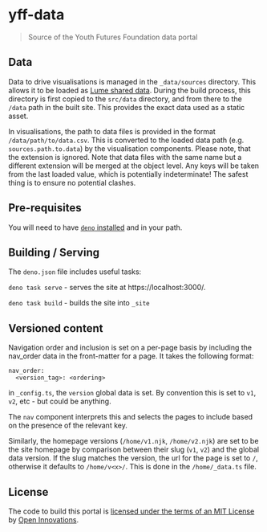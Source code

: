 # yff-data

> Source of the Youth Futures Foundation data portal

## Data

Data to drive visualisations is managed in the `_data/sources` directory.
This allows it to be loaded as [Lume shared data](https://lume.land/docs/creating-pages/shared-data/).
During the build process, this directory is first copied to the `src/data` directory, and from there
to the `/data` path in the built site. This provides the exact data used as a static asset.

In visualisations, the path to data files is provided in the format `/data/path/to/data.csv`.
This is converted to the loaded data path (e.g. `sources.path.to.data`) by the visualisation components.
Please note, that the extension is ignored. Note that data files with the same name but a different
extension will be merged at the object level. Any keys will be taken from the last loaded value, which is 
potentially indeterminate! The safest thing is to ensure no potential clashes.

## Pre-requisites

You will need to have [`deno` installed](https://deno.land/#installation) and in your path.

## Building / Serving

The `deno.json` file includes useful tasks:

`deno task serve` - serves the site at https://localhost:3000/.

`deno task build` - builds the site into `_site`

## Versioned content

Navigation order and inclusion is set on a per-page basis by including the nav_order data in the front-matter for a page. It takes the following format:

```
nav_order:
  <version_tag>: <ordering>
```

in `_config.ts`, the `version` global data is set. By convention this is set to `v1`, `v2`, etc - but could be anything.

The `nav` component interprets this and selects the pages to include based on the presence of the relevant key.

Similarly, the homepage versions (`/home/v1.njk`, `/home/v2.njk`) are set to be the site homepage by comparison between their slug (`v1`, `v2`) and the global data version. If the slug matches the version, the url for the page is set to `/`, otherwise it defaults to `/home/v<x>/`. This is done in the `/home/_data.ts` file.

## License

The code to build this portal is [licensed under the terms of an MIT License](./LICENSE) by [Open Innovations](https://open-innovations.org).
